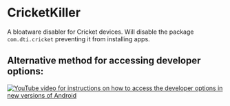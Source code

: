 # CricketKiller
 A bloatware disabler for Cricket devices.  Will disable the package `com.dti.cricket` preventing it from installing apps.  
## Alternative method for accessing developer options:
[![YouTube video for instructions on how to access the developer options in new versions of Android](https://yt-embed.herokuapp.com/embed?v=TqtsWXDMNzA)](https://www.youtube.com/watch?v=TqtsWXDMNzA)